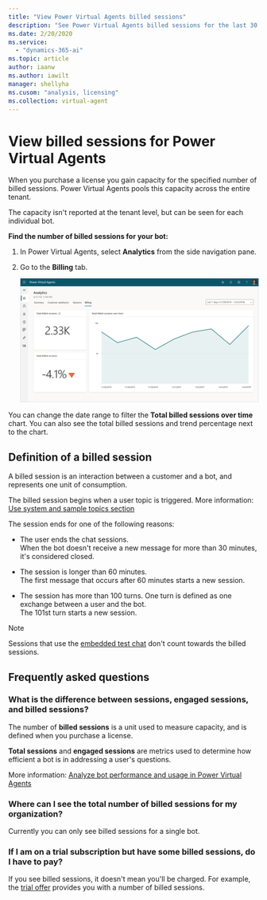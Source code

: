 ```yaml
---
title: "View Power Virtual Agents billed sessions"
description: "See Power Virtual Agents billed sessions for the last 30 or 7 days"
ms.date: 2/20/2020
ms.service:
  - "dynamics-365-ai"
ms.topic: article
author: iaanw
ms.author: iawilt
manager: shellyha
ms.cusom: "analysis, licensing"
ms.collection: virtual-agent
---
```


# View billed sessions for Power Virtual Agents

When you purchase a license you gain capacity for the specified number of billed sessions. Power Virtual Agents pools this capacity across the entire tenant. 

The capacity isn't reported at the tenant level, but can be seen for each individual bot. 

**Find the number of billed sessions for your bot:**

1. In Power Virtual Agents, select **Analytics** from the side navigation pane.

1. Go to the **Billing** tab.

    ![Billed session view](media/analytics-billed-sessions.png)

You can change the date range to filter the **Total billed sessions over time** chart. You can also see the total billed sessions and trend percentage next to the chart.

## Definition of a billed session

A billed session is an interaction between a customer and a bot, and represents one unit of consumption. 

The billed session begins when a user topic is triggered. More information: [Use system and sample topics section](authoring-create-edit-topics.md#use-system-and-sample-topics)

The session ends for one of the following reasons: 

- The user ends the chat sessions.  
    When the bot doesn't receive a new message for more than 30 minutes, it's considered closed.

- The session is longer than 60 minutes.  
    The first message that occurs after 60 minutes starts a new session.

- The session has more than 100 turns. One turn is defined as one exchange between a user and the bot.  
    The 101st turn starts a new session. 

> [!Note]
> Sessions that use the [embedded test chat](authoring-test-bot.md) don't count towards the billed sessions.


## Frequently asked questions

### What is the difference between sessions, engaged sessions, and billed sessions?
The number of **billed sessions** is a unit used to measure capacity, and is defined when you purchase a license. 

**Total sessions** and **engaged sessions** are metrics used to determine how efficient a bot is in addressing a user's questions. 

More information: [Analyze bot performance and usage in Power Virtual Agents](analytics-summary.md)

### Where can I see the total number of billed sessions for my organization?

Currently you can only see billed sessions for a single bot.

### If I am on a trial subscription but have some billed sessions, do I have to pay?

If you see billed sessions, it doesn't mean you'll be charged. For example, the [trial offer](sign-up-individual.md) provides you with a number of billed sessions.
